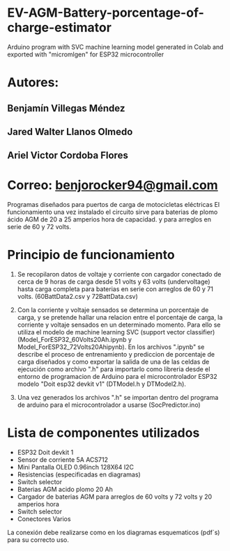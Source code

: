 # EV-AGM-Battery-porcentage-of-charge-estimator
Arduino program with SVC machine learning model generated in Colab and exported with "micromlgen" for ESP32 microcontroller

# Autores: 

## Benjamín Villegas Méndez 
## Jared Walter Llanos Olmedo
## Ariel Victor Cordoba Flores

# Correo: benjorocker94@gmail.com

Programas diseñados para puertos de carga de motocicletas eléctricas
El funcionamiento una vez instalado el circuito sirve para baterias de plomo ácido AGM de 20 a 25 amperios hora de capacidad. y para arreglos en serie de 60 y 72 volts.

# Principio de funcionamiento

1) Se recopilaron datos de voltaje y corriente con cargador conectado de cerca de 9 horas de carga desde 51 volts y 63 volts (undervoltage) hasta carga completa para baterias en 
serie con arreglos de 60 y 71 volts. (60BattData2.csv y 72BattData.csv)

2) Con la corriente y voltaje sensados se determina un porcentaje de carga, y se pretende hallar una relacion entre el porcentaje de carga, la corriente y voltaje sensados en un 
determinado momento. Para ello se utiliza el modelo de machine learning SVC (support vector classifier) (Model_ForESP32_60Volts20Ah.ipynb y Model_ForESP32_72Volts20Ahipynb).
En los archivos ".ipynb" se describe el proceso de entrenamiento y prediccion de porcentaje de carga diseñados y como exportar la salida de una de las celdas de ejecución como
archivo ".h" para importarlo como libreria desde el entorno de programacion de Arduino para el microcontrolador ESP32 modelo "Doit esp32 devkit v1" (DTModel.h y DTModel2.h).

3) Una vez generados los archivos ".h" se importan dentro del programa de arduino para el microcontrolador a usarse (SocPredictor.ino)

# Lista de componentes utilizados
- ESP32 Doit devkit 1
- Sensor de corriente 5A ACS712
- Mini Pantalla OLED 0.96inch 128X64 I2C
- Resistencias (especificadas en diagramas)
- Switch selector
- Baterias  AGM acido plomo 20 Ah
- Cargador de baterias AGM para arreglos de 60 volts y 72 volts y 20 amperios hora
- Switch selector
- Conectores Varios

La conexión debe realizarse como en los diagramas esquematicos (pdf´s) para su correcto uso.


